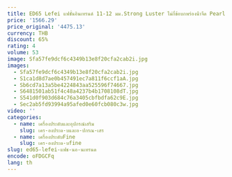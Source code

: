 ```yaml
---
title: ED65 Lefei แฟชั่นอินเทรนด์ 11-12 มม.Strong Luster ไม่กี่ข้อบกพร่องน้ําจืด Pearl Bucket ต่างหู Charm ผู้หญิง s925 เงินเครื่องประดับ
price: '1566.29'
price_original: '4475.13'
currency: THB
discount: 65%
rating: 4
volume: 53
image: Sfa57fe9dcf6c4349b13e8f20cfa2cab2i.jpg
images:
  - Sfa57fe9dcf6c4349b13e8f20cfa2cab2i.jpg
  - S1ca1d8d7ae0b457491ec7a811f6ccf1aA.jpg
  - Sb6cd7a13a5be4224843aa525596f74667.jpg
  - S6481501ab51f4c48a4237b4b1708108dT.jpg
  - S541d0f903d684c76a3405cbfbdfa62c9E.jpg
  - Sec2ab5fd93994a95afed0e60fcb080c3w.jpg
video: ''
categories:
  - name: เครื่องประดับและอุปกรณ์เสริม
    slug: เคร-องประด-บและอ-ปกรณ-เสร
  - name: เครื่องประดับFine
    slug: เคร-องประด-บfine
slug: ed65-lefei-แฟช-นอ-นเทรนด
encode: oFDGCFq
lang: th
---
```

  